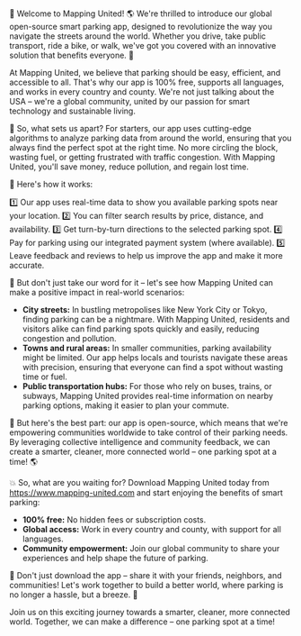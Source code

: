 🎉 Welcome to Mapping United! 🌎 We're thrilled to introduce our global open-source smart parking app, designed to revolutionize the way you navigate the streets around the world. Whether you drive, take public transport, ride a bike, or walk, we've got you covered with an innovative solution that benefits everyone. 🚀

At Mapping United, we believe that parking should be easy, efficient, and accessible to all. That's why our app is 100% free, supports all languages, and works in every country and county. We're not just talking about the USA – we're a global community, united by our passion for smart technology and sustainable living.

🌟 So, what sets us apart? For starters, our app uses cutting-edge algorithms to analyze parking data from around the world, ensuring that you always find the perfect spot at the right time. No more circling the block, wasting fuel, or getting frustrated with traffic congestion. With Mapping United, you'll save money, reduce pollution, and regain lost time.

📍 Here's how it works:

1️⃣ Our app uses real-time data to show you available parking spots near your location.
2️⃣ You can filter search results by price, distance, and availability.
3️⃣ Get turn-by-turn directions to the selected parking spot.
4️⃣ Pay for parking using our integrated payment system (where available).
5️⃣ Leave feedback and reviews to help us improve the app and make it more accurate.

🌈 But don't just take our word for it – let's see how Mapping United can make a positive impact in real-world scenarios:

* **City streets:** In bustling metropolises like New York City or Tokyo, finding parking can be a nightmare. With Mapping United, residents and visitors alike can find parking spots quickly and easily, reducing congestion and pollution.
* **Towns and rural areas:** In smaller communities, parking availability might be limited. Our app helps locals and tourists navigate these areas with precision, ensuring that everyone can find a spot without wasting time or fuel.
* **Public transportation hubs:** For those who rely on buses, trains, or subways, Mapping United provides real-time information on nearby parking options, making it easier to plan your commute.

🌟 But here's the best part: our app is open-source, which means that we're empowering communities worldwide to take control of their parking needs. By leveraging collective intelligence and community feedback, we can create a smarter, cleaner, more connected world – one parking spot at a time! 🌎

💥 So, what are you waiting for? Download Mapping United today from https://www.mapping-united.com and start enjoying the benefits of smart parking:

* **100% free:** No hidden fees or subscription costs.
* **Global access:** Work in every country and county, with support for all languages.
* **Community empowerment:** Join our global community to share your experiences and help shape the future of parking.

🎉 Don't just download the app – share it with your friends, neighbors, and communities! Let's work together to build a better world, where parking is no longer a hassle, but a breeze. 🌈

Join us on this exciting journey towards a smarter, cleaner, more connected world. Together, we can make a difference – one parking spot at a time!